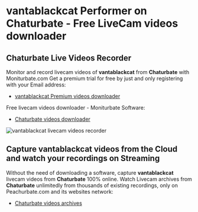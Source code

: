 # vantablackcat Performer on Chaturbate - Free LiveCam videos downloader

## Chaturbate Live Videos Recorder

Monitor and record livecam videos of **vantablackcat** from **Chaturbate** with Moniturbate.com
Get a premium trial for free by just and only registering with your Email address:
* [vantablackcat Premium videos downloader](https://moniturbate.com/request-demo-licence-key.html)

Free livecam videos downloader - Moniturbate Software:
* [Chaturbate videos downloader](https://moniturbate.com/moniturbate-download-software.html)

![vantablackcat livecam videos recorder](https://peachurnet.com/templates/moniturbate-software.png)


## Capture vantablackcat videos from the Cloud and watch your recordings on Streaming

Without the need of downloading a software, capture **vantablackcat** livecam videos from **Chaturbate** 100% online.
Watch Livecam archives from **Chaturbate** unlimitedly from thousands of existing recordings, only on Peachurbate.com and its websites network:
* [Chaturbate videos archives](https://peachurnet.com/)